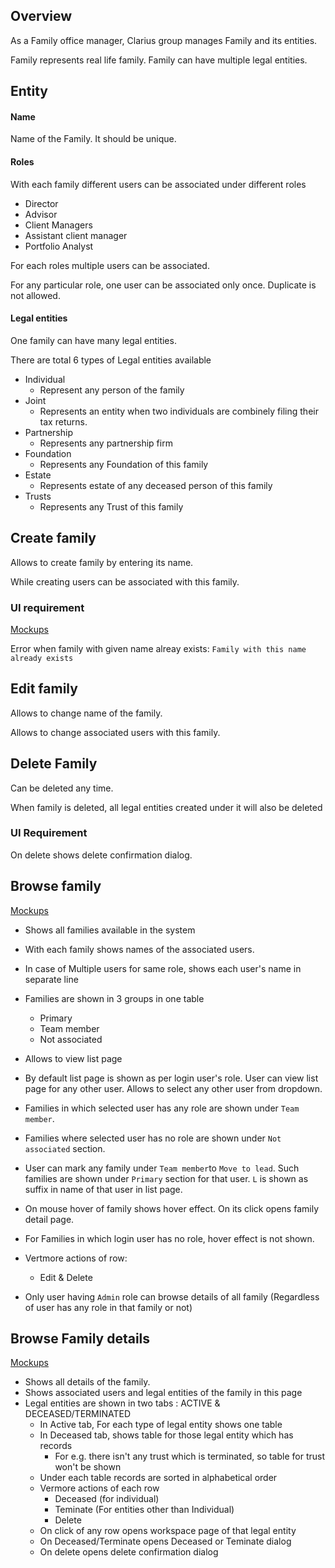 ## Overview

As a Family office manager, Clarius group manages Family and its entities.

Family represents real life family. Family can have multiple legal entities.

## Entity

#### Name

Name of the Family. It should be unique.

#### Roles

With each family different users can be associated under different roles

- Director
- Advisor
- Client Managers
- Assistant client manager
- Portfolio Analyst 

For each roles multiple users can be associated.

For any particular role, one user can be associated only once. Duplicate is not allowed.

#### Legal entities

One family can have many legal entities.

There are total 6 types of Legal entities available

- Individual
  - Represent any person of the family
- Joint
  - Represents an entity when two individuals are combinely filing their tax returns.  
- Partnership
  - Represents any partnership firm
- Foundation
  - Represents any Foundation of this family
- Estate
  - Represents estate of any deceased person of this family
- Trusts
  - Represents any Trust of this family 



## Create family

Allows to create family by entering its name.

While creating users can be associated with this family.

### UI requirement

[Mockups](https://gallery.io/projects/MCHbtQVoQ2HCZfBS-vT-eRyP/files/MCEJu8Y2hyDScc_-I6YM9Phxhts83ZCt96k)

Error when family with given name alreay exists: `Family with this name already exists`

## Edit family

Allows to change name of the family.

Allows to change associated users with this family.

## Delete Family

Can be deleted any time.

When family is deleted, all legal entities created under it will also be deleted

### UI Requirement

On delete shows delete confirmation dialog.

## Browse family

[Mockups](https://gallery.io/projects/MCHbtQVoQ2HCZfBS-vT-eRyP/files/MCEJu8Y2hyDSca4yOTFXumrya0SscBB4fps)

- Shows all families available in the system

- With each family shows names of the associated users.  
- In case of Multiple users for same role, shows each user's name in separate line
- Families are shown in 3 groups in one table
  - Primary
  - Team member
  - Not associated
- Allows to view list page 
- By default list page is shown as per login user's role. User can view list page for any other user. Allows to select any other user  from dropdown.
- Families in which selected user has any role are shown under `Team member`. 
- Families where selected user has no role are shown under `Not associated`  section.
- User can mark any family under `Team member`to `Move to lead`. Such families are shown under `Primary` section for that user. `L` is shown as suffix  in name of that user in list page.
- On mouse hover of family shows hover effect. On its click opens family detail page.
- For Families in which login user has no role, hover effect is not shown.
- Vertmore actions of row:
  - Edit & Delete

- Only user having `Admin` role can browse details of all family (Regardless of user has any role in that family or not)

## Browse Family details

[Mockups](https://gallery.io/projects/MCHbtQVoQ2HCZfBS-vT-eRyP/files/MCEJu8Y2hyDScZXYDAgTWUfm4A6J-D2dpNw)

- Shows all details of the family.
- Shows associated users and legal entities of the family in this page
- Legal entities are shown in two tabs : ACTIVE & DECEASED/TERMINATED
  - In Active tab, For each type of legal entity shows one table
  - In Deceased tab, shows table for those legal entity which has records 
    - For e.g. there isn't any trust which is terminated, so table for trust won't be shown
  - Under each table records are sorted in alphabetical order
  - Vermore actions of each row
    - Deceased (for individual)
    - Teminate (For entities other than Individual)
    - Delete
  - On click of any row opens workspace page of that legal entity
  - On Deceased/Terminate opens Deceased or Teminate dialog
  - On delete opens delete confirmation dialog

